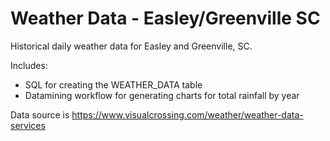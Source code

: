 # Weather Data - Easley/Greenville SC
Historical daily weather data for Easley and Greenville, SC.

Includes: 
- SQL for creating the WEATHER_DATA table
- Datamining workflow for generating charts for total rainfall by year

Data source is https://www.visualcrossing.com/weather/weather-data-services
